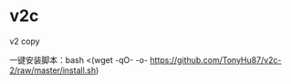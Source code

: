 # v2c
 v2 copy

 一键安装脚本：bash <(wget -qO- -o- https://github.com/TonyHu87/v2c-2/raw/master/install.sh)
